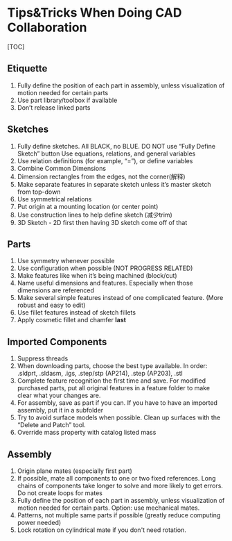 # Tips&Tricks When Doing CAD Collaboration

[TOC]

## Etiquette

1. Fully define the position of each part in assembly, unless visualization of motion needed for certain parts
2. Use part library/toolbox if available
3. Don’t release linked parts

## Sketches

1. Fully define sketches. All BLACK, no BLUE. DO NOT use “Fully Define Sketch” button
   Use equations, relations, and general variables
2. Use relation definitions (for example, “=”), or define variables
3. Combine Common Dimensions
4. Dimension rectangles from the edges, not the corner(解释)
5. Make separate features in separate sketch unless it’s master sketch from top-down
6. Use symmetrical relations
7. Put origin at a mounting location (or center point)
8. Use construction lines to help define sketch (减少trim)
9. 3D Sketch - 2D first then having 3D sketch come off of that

## Parts

1. Use symmetry whenever possible
2. Use configuration when possible (NOT PROGRESS RELATED)
3. Make features like when it’s being machined (block/cut)
4. Name useful dimensions and features. Especially when those dimensions are referenced
5. Make several simple features instead of one complicated feature. (More robust and easy to edit)
6. Use fillet features instead of sketch fillets
7. Apply cosmetic fillet and chamfer **last**

## Imported Components

1. Suppress threads
2. When downloading parts, choose the best type available. In order: .sldprt, .sldasm, .igs, .step/stp (AP214), .step (AP203), .stl
3. Complete feature recognition the first time and save. For modified purchased parts, put all original features in a feature folder to make clear what your changes are.
4. For assembly, save as part if you can. If you have to have an imported assembly, put it in a subfolder
5. Try to avoid surface models when possible. Clean up surfaces with the “Delete and Patch” tool.
6. Override mass property with catalog listed mass

## Assembly

1. Origin plane mates (especially first part)
2. If possible, mate all components to one or two fixed references. Long chains of components take longer to solve and more likely to get errors. Do not create loops for mates
3. Fully define the position of each part in assembly, unless visualization of motion needed for certain parts. Option: use mechanical mates.
4. Patterns, not multiple same parts if possible (greatly reduce computing power needed)
5. Lock rotation on cylindrical mate if you don't need rotation.